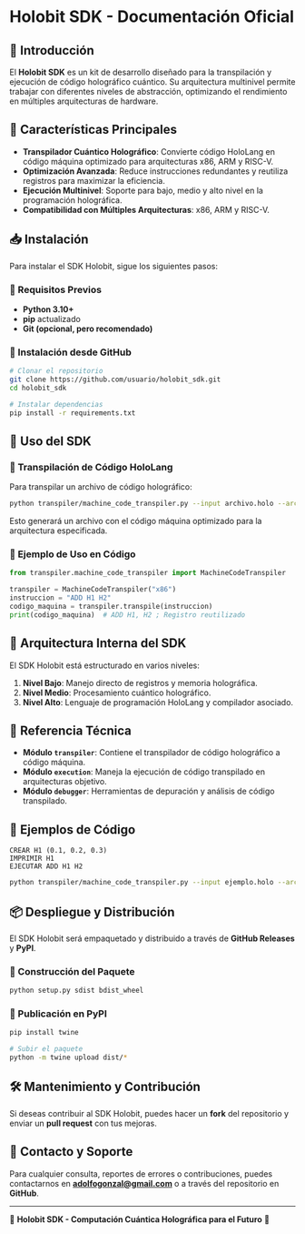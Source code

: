 
# Holobit SDK - Documentación Oficial

## 📌 Introducción
El **Holobit SDK** es un kit de desarrollo diseñado para la transpilación y ejecución de código holográfico cuántico. Su arquitectura multinivel permite trabajar con diferentes niveles de abstracción, optimizando el rendimiento en múltiples arquitecturas de hardware.

## 🔹 Características Principales
- **Transpilador Cuántico Holográfico**: Convierte código HoloLang en código máquina optimizado para arquitecturas x86, ARM y RISC-V.
- **Optimización Avanzada**: Reduce instrucciones redundantes y reutiliza registros para maximizar la eficiencia.
- **Ejecución Multinivel**: Soporte para bajo, medio y alto nivel en la programación holográfica.
- **Compatibilidad con Múltiples Arquitecturas**: x86, ARM y RISC-V.

## 📥 Instalación
Para instalar el SDK Holobit, sigue los siguientes pasos:

### 🔹 Requisitos Previos
- **Python 3.10+**
- **pip** actualizado
- **Git (opcional, pero recomendado)**

### 🔹 Instalación desde GitHub
```bash
# Clonar el repositorio
git clone https://github.com/usuario/holobit_sdk.git
cd holobit_sdk

# Instalar dependencias
pip install -r requirements.txt
```

## 🚀 Uso del SDK
### 🔹 Transpilación de Código HoloLang
Para transpilar un archivo de código holográfico:
```bash
python transpiler/machine_code_transpiler.py --input archivo.holo --arch x86
```
Esto generará un archivo con el código máquina optimizado para la arquitectura especificada.

### 🔹 Ejemplo de Uso en Código
```python
from transpiler.machine_code_transpiler import MachineCodeTranspiler

transpiler = MachineCodeTranspiler("x86")
instruccion = "ADD H1 H2"
codigo_maquina = transpiler.transpile(instruccion)
print(codigo_maquina)  # ADD H1, H2 ; Registro reutilizado
```

## 🔬 Arquitectura Interna del SDK
El SDK Holobit está estructurado en varios niveles:
1. **Nivel Bajo**: Manejo directo de registros y memoria holográfica.
2. **Nivel Medio**: Procesamiento cuántico holográfico.
3. **Nivel Alto**: Lenguaje de programación HoloLang y compilador asociado.

## 📖 Referencia Técnica
- **Módulo `transpiler`**: Contiene el transpilador de código holográfico a código máquina.
- **Módulo `execution`**: Maneja la ejecución de código transpilado en arquitecturas objetivo.
- **Módulo `debugger`**: Herramientas de depuración y análisis de código transpilado.

## 📄 Ejemplos de Código
```holo
CREAR H1 (0.1, 0.2, 0.3)
IMPRIMIR H1
EJECUTAR ADD H1 H2
```

```bash
python transpiler/machine_code_transpiler.py --input ejemplo.holo --arch x86
```

## 📦 Despliegue y Distribución
El SDK Holobit será empaquetado y distribuido a través de **GitHub Releases** y **PyPI**.

### 🔹 Construcción del Paquete
```bash
python setup.py sdist bdist_wheel
```

### 🔹 Publicación en PyPI
```bash
pip install twine

# Subir el paquete
python -m twine upload dist/*
```

## 🛠 Mantenimiento y Contribución
Si deseas contribuir al SDK Holobit, puedes hacer un **fork** del repositorio y enviar un **pull request** con tus mejoras.

## 📧 Contacto y Soporte
Para cualquier consulta, reportes de errores o contribuciones, puedes contactarnos en **adolfogonzal@gmail.com** o a través del repositorio en **GitHub**.

---

📌 **Holobit SDK - Computación Cuántica Holográfica para el Futuro** 🚀

